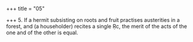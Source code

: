 +++
title = "05"

+++
5. If a hermit subsisting on roots and fruit practises austerities in a forest, and (a householder) recites a single Ṛc, the merit of the acts of the one and of the other is equal.
